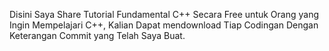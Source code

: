 Disini Saya Share Tutorial Fundamental C++ Secara Free untuk Orang yang Ingin Mempelajari C++, Kalian Dapat mendownload Tiap Codingan Dengan Keterangan Commit yang Telah Saya Buat.
